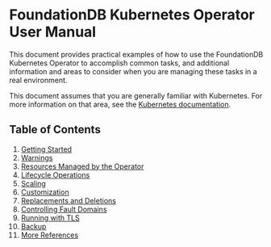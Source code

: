 # FoundationDB Kubernetes Operator User Manual

This document provides practical examples of how to use the FoundationDB Kubernetes Operator to accomplish common tasks, and additional information and areas to consider when you are managing these tasks in a real environment.

This document assumes that you are generally familiar with Kubernetes. For more information on that area, see the [Kubernetes documentation](https://kubernetes.io/docs/home/).

## Table of Contents

1. [Getting Started](getting_started.md)
1. [Warnings](warnings.md)
1. [Resources Managed by the Operator](resources.md)
1. [Lifecycle Operations](operations.md)
1. [Scaling](scaling.md)
1. [Customization](customization.md)
1. [Replacements and Deletions](replacements_and_deletions.md)
1. [Controlling Fault Domains](fault_domains.md)
1. [Running with TLS](tls.md)
1. [Backup](backup.md)
1. [More References](more.md)
